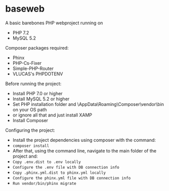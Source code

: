 # baseweb
A basic barebones PHP webproject running on
* PHP 7.2
* MySQL 5.2
        
Composer packages required:
* Phinx
* PHP-Cs-Fixer
* Simple-PHP-Router
* VLUCAS's PHPDOTENV

Before running the project:
* Install PHP 7.0 or higher
* Install MySQL 5.2 or higher
* Set PHP installation folder and \AppData\Roaming\Composer\vendor\bin on your OS path
* or ignore all that and just install XAMP
* Install Composer 

Configuring the project:
* Install the project dependencies using composer with the command:
* ```composer install```
* After that, using the command line, navigate to the main folder of the project and:
* ```Copy .env.dist to .env locally```
* ```Configure the .env file with DB connection info```
* ```Copy .phinx.yml.dist to phinx.yml locally```
* ```Configure the phinx.yml file with DB connection info```
* ```Run vendor/bin/phinx migrate```

